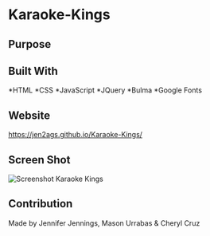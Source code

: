 # Karaoke-Kings

## Purpose


## Built With
*HTML
*CSS
*JavaScript
*JQuery
*Bulma
*Google Fonts

## Website
https://jen2ags.github.io/Karaoke-Kings/

## Screen Shot
![Screenshot Karaoke Kings]()


## Contribution
Made by Jennifer Jennings, Mason Urrabas & Cheryl Cruz
